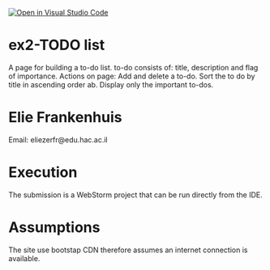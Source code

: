 [![Open in Visual Studio Code](https://classroom.github.com/assets/open-in-vscode-f059dc9a6f8d3a56e377f745f24479a46679e63a5d9fe6f495e02850cd0d8118.svg)](https://classroom.github.com/online_ide?assignment_repo_id=6334011&assignment_repo_type=AssignmentRepo)
# ex2-TODO list
A page for building a to-do list.
to-do consists of:
title, description and flag of importance.
Actions on page:
Add and delete a to-do.
Sort the to do by title in ascending order ab.
Display only the important to-dos.

<h1>Elie Frankenhuis</h1>
<p>Email: eliezerfr@edu.hac.ac.il</p>

<h1>Execution</h1>
<p>
The submission is a WebStorm project that can be run directly from the IDE.
</p>
<h1>Assumptions</h1>
<p>
  The site use bootstap CDN therefore assumes an internet connection is available.
</p>
